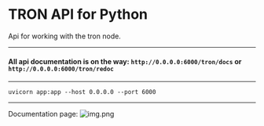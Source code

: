 TRON API for Python
===================

Api for working with the tron node.

--------

#### All api documentation is on the way: `http://0.0.0.0:6000/tron/docs` or `http://0.0.0.0:6000/tron/redoc`

--------
```shell
uvicorn app:app --host 0.0.0.0 --port 6000
```

--------
Documentation page:
![img.png](img.png)